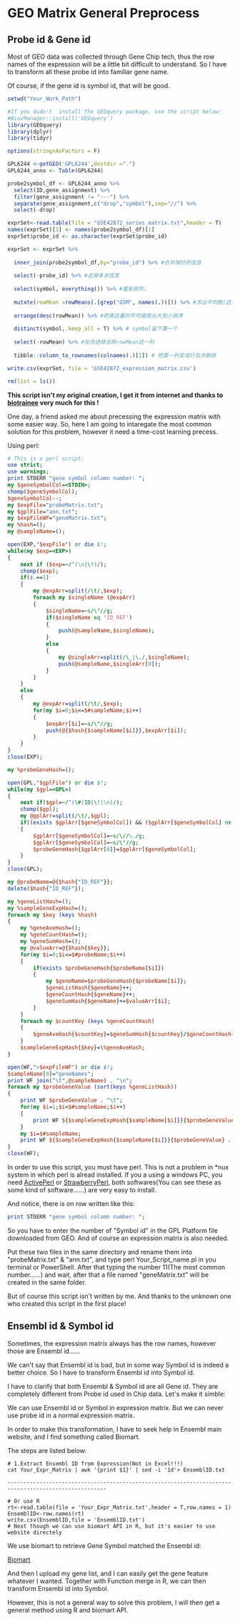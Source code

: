 # GEO Matrix General Preprocess

## Probe id & Gene id

Most of GEO data was collected through Gene Chip tech, thus the row names of the expression will be a little bit difficult to understand. So I have to transform all these probe id into familiar gene name.

Of course, if the gene id is symbol id, that will be good.

```R
setwd("Your_Work_Path")

#If you didn't 	install the GEOquery package, use the script below:
#BiocManager::install('GEOquery') 
library(GEOquery)
library(dplyr)
library(tidyr)

options(stringsAsFactors = F)

GPL6244 <-getGEO('GPL6244',destdir =".")
GPL6244_anno <- Table(GPL6244)

probe2symbol_df <- GPL6244_anno %>% 
  select(ID,gene_assignment) %>% 
  filter(gene_assignment != "---") %>% 
  separate(gene_assignment,c("drop","symbol"),sep="//") %>% 
  select(-drop)

exprSet<-read.table(file = "GSE42872_series_matrix.txt",header = T)
names(exprSet)[1] <- names(probe2symbol_df)[1]
exprSet$probe_id <- as.character(exprSet$probe_id)

exprSet <- exprSet %>% 
  
  inner_join(probe2symbol_df,by="probe_id") %>% #合并探针的信息
  
  select(-probe_id) %>% #去掉多余信息
  
  select(symbol, everything()) %>% #重新排列，
  
  mutate(rowMean =rowMeans(.[grep("GSM", names(.))])) %>% #求出平均数(这边的.真的是画龙点睛)
  
  arrange(desc(rowMean)) %>% #把表达量的平均值按从大到小排序
  
  distinct(symbol,.keep_all = T) %>% # symbol留下第一个
  
  select(-rowMean) %>% #反向选择去除rowMean这一列
  
  tibble::column_to_rownames(colnames(.)[1]) # 把第一列变成行名并删除

write.csv(exprSet, file = 'GSE42872_expression_matrix.csv')

rm(list = ls())

```

**This script isn't my original creation, I get it from internet and thanks to [biotrainee](<http://www.biotrainee.com/>)  very much for this !**

One day, a friend asked me about precessing the expression matrix with some easier way. So, here I am going to intaregate the most common solution for this problem, however it need a time-cost learning precess.

Using perl:
``` Perl
# This is a perl script:
use strict;
use warnings;
print STDERR "gene symbol column number: ";
my $geneSymbolCol=<STDIN>;
chomp($geneSymbolCol);
$geneSymbolCol--;
my $expFile="probeMatrix.txt";
my $gplFile="ann.txt";
my $expFileWF="geneMatrix.txt";
my %hash=();
my @sampleName=();

open(EXP,"$expFile") or die $!;
while(my $exp=<EXP>)
{
	next if ($exp=~/^(\n|\!)/);
	chomp($exp);
	if($.==1)
	{
		my @expArr=split(/\t/,$exp);
		foreach my $singleName (@expArr)
		{
			$singleName=~s/\"//g;
			if($singleName eq 'ID_REF')
			{
				push(@sampleName,$singleName);
			}
			else
			{
				my @singleArr=split(/\_|\./,$singleName);
				push(@sampleName,$singleArr[0]);
			}
		}
	}
	else
	{
		my @expArr=split(/\t/,$exp);
		for(my $i=0;$i<=$#sampleName;$i++)
		{
			$expArr[$i]=~s/\"//g;
			push(@{$hash{$sampleName[$i]}},$expArr[$i]);
		}
	}
}
close(EXP);

my %probeGeneHash=();

open(GPL,"$gplFile") or die $!;
while(my $gpl=<GPL>)
{
	next if($gpl=~/^(\#|ID|\!|\n)/);
	chomp($gpl);
	my @gplArr=split(/\t/,$gpl);
	if((exists $gplArr[$geneSymbolCol]) && ($gplArr[$geneSymbolCol] ne '') && ($gplArr[$geneSymbolCol] !~ /.+\s+.+/))
	{
		$gplArr[$geneSymbolCol]=~s/\//\./g;
		$gplArr[$geneSymbolCol]=~s/\"//g;
		$probeGeneHash{$gplArr[0]}=$gplArr[$geneSymbolCol];
	}
}
close(GPL);

my @probeName=@{$hash{"ID_REF"}};
delete($hash{"ID_REF"});

my %geneListHash=();
my %sampleGeneExpHash=();
foreach my $key (keys %hash)
{
	my %geneAveHash=();
	my %geneCountHash=();
	my %geneSumHash=();
	my @valueArr=@{$hash{$key}};
	for(my $i=0;$i<=$#probeName;$i++)
	{
		if(exists $probeGeneHash{$probeName[$i]})
		{
			my $geneName=$probeGeneHash{$probeName[$i]};
			$geneListHash{$geneName}++;
			$geneCountHash{$geneName}++;
			$geneSumHash{$geneName}+=$valueArr[$i];
		}
	}
	foreach my $countKey (keys %geneCountHash)
	{
		$geneAveHash{$countKey}=$geneSumHash{$countKey}/$geneCountHash{$countKey};
	}
	$sampleGeneExpHash{$key}=\%geneAveHash;
}

open(WF,">$expFileWF") or die $!;
$sampleName[0]="geneNames";
print WF join("\t",@sampleName) . "\n";
foreach my $probeGeneValue (sort(keys %geneListHash))
{
	print WF $probeGeneValue . "\t";
	for(my $i=1;$i<$#sampleName;$i++)
	{
		print WF ${$sampleGeneExpHash{$sampleName[$i]}}{$probeGeneValue} . "\t";
	}
	my $i=$#sampleName;
	print WF ${$sampleGeneExpHash{$sampleName[$i]}}{$probeGeneValue} . "\n";
}
close(WF);
```
In order to use this script, you must have perl. This is not a problem in *nux system in which perl is alread installed. If you a using a windows PC, you need [ActivePerl](https://www.activestate.com/products/activeperl/) or [StrawberryPerl](http://strawberryperl.com), both softwares(You can see these as some kind of software......) are very easy to install.

And notice, there is on row written like this:
```perl
print STDERR "gene symbol column number: ";
```
So you have to enter the number of "Symbol id" in the GPL Platform file downloaded from GEO. And of course an expression matrix is also needed.

Put these two files in the same directory and rename them into "probeMatrix.txt" & "ann.txt", and type perl Your_Script_name.pl in you terminal or PowerShell. After that typing the number 11(The most common number......) and wait, after that a file named "geneMatrix.txt" will be created in the same folder.

But of course this script isn't written by me. And thanks to the unknown one who created this script in the first place!

## Ensembl id & Symbol id

Sometimes, the expression matrix always has the row names, however those are Ensembl id......

We can't say that Ensembl id is bad, but in some way Symbol id is indeed a better choice. So I have to transform Ensembl id into Symbol id.

I have to clarify that both Ensembl & Symbol id are all Gene id. They are completely different from Probe id used in Chip data. Let's make it simble:

We can use Ensembl id or Symbol in expression matrix. But we can never use probe id in a normal expression matrix.

In order to make this transformation, I have to seek help in Ensembl main website, and I find something called Biomart.

The steps are listed below:

```shell
# 1.Extract Ensembl ID from Expression(Not in Excel!!!) 
cat Your_Expr_Matrix | awk '{print $1}' | sed -i '1d'> EnsemblID.txt

-----------------------------------------------------------------------------------------------------

# Or use R
rt<-read.table(file = 'Your_Expr_Matrix.txt',header = T,row.names = 1)
EnsemblID<-row.names(rt)
write.csv(EnsemblID,file = 'EnsemblID.txt')
# Next though we can use biomart API in R, but it's easier to use website directely
```

We use biomart to retrieve Gene Symbol matched the Ensembl id:

[Biomart](http://grch37.ensembl.org/biomart/martview/ebd624a5c1df8c3f5c571a8afb446513)

And  then I upload my gene list, and I can easily get the gene feature whatever I wanted. Together with Function merge in R, we can then transform Ensembl id into Symbol.

However, this is not a general way to solve this problem, I will then get a general method using R and biomart API.

